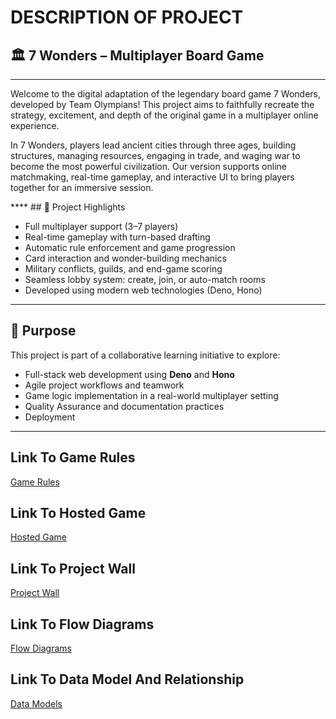 # DESCRIPTION OF PROJECT

## 🏛️ 7 Wonders – Multiplayer Board Game

---

<p>
Welcome to the digital adaptation of the legendary board game 7 Wonders, developed by Team Olympians!
This project aims to faithfully recreate the strategy, excitement, and depth of the original game in a multiplayer online experience.</p>
<p>In 7 Wonders, players lead ancient cities through three ages, building structures, managing resources, engaging in trade, and waging war to become the most powerful civilization. Our version supports online matchmaking, real-time gameplay, and interactive UI to bring players together for an immersive session.</p>
****
## 🎯 Project Highlights

- Full multiplayer support (3–7 players)
- Real-time gameplay with turn-based drafting
- Automatic rule enforcement and game progression
- Card interaction and wonder-building mechanics
- Military conflicts, guilds, and end-game scoring
- Seamless lobby system: create, join, or auto-match rooms
- Developed using modern web technologies (Deno, Hono)

---

## 🚀 Purpose

This project is part of a collaborative learning initiative to explore:

- Full-stack web development using **Deno** and **Hono**
- Agile project workflows and teamwork
- Game logic implementation in a real-world multiplayer setting
- Quality Assurance and documentation practices
- Deployment

---

## Link To Game **Rules**

[Game Rules](./project-resources/7-Wonders-Rulebook-EN.pdf)

## Link To Hosted Game

[Hosted Game](https://seven-wonders-the-olympians-hey4.onrender.com)

## Link To Project Wall

[Project Wall]()

## Link To Flow Diagrams

[Flow Diagrams]()

## Link To Data Model And Relationship

[Data Models]()
